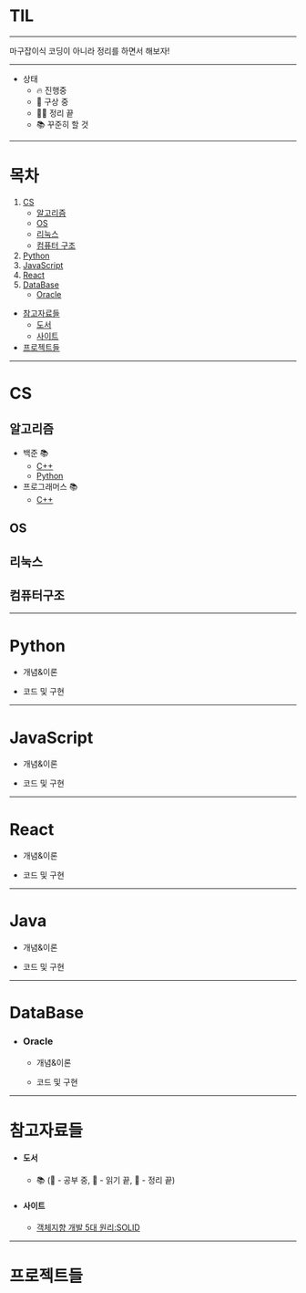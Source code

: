 # TIL

---

마구잡이식 코딩이 아니라 정리를 하면서 해보자!

---

- 상태
  - 🔥 진행중
  - 🧠 구상 중
  - 🏳‍🌈 정리 끝
  - 📚 꾸준히 할 것

---

# 목차

1. [CS](#CS)
   - [알고리즘](##알고리즘)
   - [OS](##OS)
   - [리눅스](##리눅스)
   - [컴퓨터 구조](##컴퓨터구조)
2. [Python](#Python)
3. [JavaScript](#JavaScript)
4. [React](#React)
5. [DataBase](#DataBase)
   - [Oracle](###Oracle)

- [참고자료들](#참고자료들)
  - [도서](####도서)
  - [사이트](####사이트)
- [프로젝트들](프로젝트들)

---

# CS

## 알고리즘

- 백준 📚
  - [C++](https://github.com/bapadapa/BeakJoon)
  - [Python](https://github.com/bapadapa/Algorithm_Python)
- 프로그래머스 📚
  - [C++](https://github.com/bapadapa/programmers)

## OS

## 리눅스

## 컴퓨터구조

---

# Python

- 개념&이론

- 코드 및 구현

---

# JavaScript

- 개념&이론

- 코드 및 구현

---

# React

- 개념&이론

- 코드 및 구현

---

# Java

- 개념&이론

- 코드 및 구현

---

# DataBase

- ### Oracle

  - 개념&이론

  - 코드 및 구현

---

# 참고자료들

- #### 도서
  - 📚 (📖 - 공부 중, 📒 - 읽기 끝, 📕 - 정리 끝)
- #### 사이트
  - [객체지향 개발 5대 원리:SOLID](https://www.nextree.co.kr/p6960/)

---

# 프로젝트들
